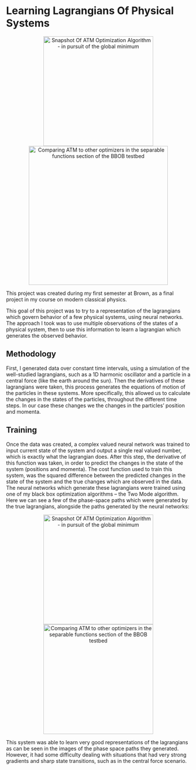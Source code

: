 # Learning Lagrangians Of Physical Systems





<p align="center">
   <img src=https://github.com/BjBodner/Portfolio/blob/master/Machine_Learning_and_Optimization_Projects/Learning_Lagrangians_Of_Physical_Systems/All_Together.png width="300" title="Snapshot Of ATM Optimization Algorithm - in pursuit of the global minimum">
   <img src=https://github.com/BjBodner/Portfolio/blob/master/Machine_Learning_and_Optimization_Projects/Images/Learning_Lagrangians_Train_Erro.JPG width="380" title="Comparing ATM to other optimizers in the separable functions section of the BBOB testbed">
  
  
  
This project was created during my first semester at Brown, as a final project in my course on modern classical physics.

This goal of this project was to try to a representation of the lagrangians which govern behavior of a 
few physical systems, using neural networks.  The approach I took was to use multiple observations of the states of a physical system, then to use this information to learn a lagrangian which generates the observed behavior. 

## Methodology
First, I generated data over constant time intervals, using a simulation of the well-studied lagrangians, such as a 1D harmonic oscillator and a particle in a central force (like the earth around the sun). Then the derivatives of these lagrangians were taken, this process generates the equations of motion of the particles in these systems. More specifically, this allowed us to calculate the changes in the states of the particles, throughout the different time steps.  In our case these changes we the changes in the particles’ position and momenta.

## Training
Once the data was created, a complex valued neural network was trained to input current state of the system and output a single real valued number, which is exactly what the lagrangian does. 
After this step, the derivative of this function was taken, in order to predict the changes in the state
of the system (positions and momenta). The cost function used to train this system, was the 
squared difference between the predicted changes in the state of the system and the true changes which are observed in the data.
The neural networks which generate these lagrangians were trained using one of my black box optimization algorithms – the Two Mode algorithm. 
Here we can see a few of the phase-space paths which were generated by the true lagrangians, alongside the paths generated by the neural networks:

<p align="center">
   <img src=https://github.com/BjBodner/Portfolio/blob/master/Machine_Learning_and_Optimization_Projects/Learning_Lagrangians_Of_Physical_Systems/Lagrangian_NN_Results.png width="300" title="Snapshot Of ATM Optimization Algorithm - in pursuit of the global minimum">
   <img src=https://github.com/BjBodner/Portfolio/blob/master/Machine_Learning_and_Optimization_Projects/Learning_Lagrangians_Of_Physical_Systems/SHO_Lagrangian_Learning2.png width="300" title="Comparing ATM to other optimizers in the separable functions section of the BBOB testbed">
  
  
  
  




This system was able to learn very good representations of the lagrangians as can be seen in the images
of the phase space paths they generated. However, it had some difficulty dealing with 
situations that had very strong gradients and sharp state transitions, such as in the central force scenario.

